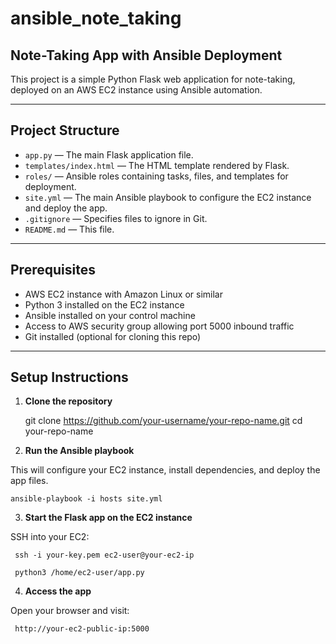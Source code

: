 # ansible_note_taking

## Note-Taking App with Ansible Deployment

This project is a simple Python Flask web application for note-taking, deployed on an AWS EC2 instance using Ansible automation.

---

## Project Structure

- `app.py` — The main Flask application file.
- `templates/index.html` — The HTML template rendered by Flask.
- `roles/` — Ansible roles containing tasks, files, and templates for deployment.
- `site.yml` — The main Ansible playbook to configure the EC2 instance and deploy the app.
- `.gitignore` — Specifies files to ignore in Git.
- `README.md` — This file.

---

## Prerequisites

- AWS EC2 instance with Amazon Linux or similar
- Python 3 installed on the EC2 instance
- Ansible installed on your control machine
- Access to AWS security group allowing port 5000 inbound traffic
- Git installed (optional for cloning this repo)

---

## Setup Instructions

1. **Clone the repository**


     git clone https://github.com/your-username/your-repo-name.git
     cd your-repo-name

2. **Run the Ansible playbook**

This will configure your EC2 instance, install dependencies, and deploy the app files.

    ansible-playbook -i hosts site.yml

3. **Start the Flask app on the EC2 instance**

SSH into your EC2:

     ssh -i your-key.pem ec2-user@your-ec2-ip

     python3 /home/ec2-user/app.py
    
4. **Access the app**

Open your browser and visit:

     http://your-ec2-public-ip:5000



